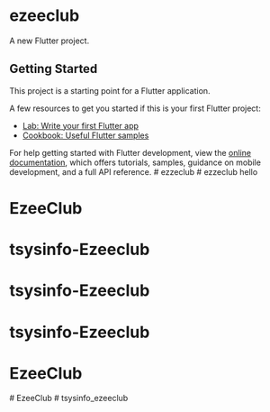 # ezeeclub

A new Flutter project.

## Getting Started

This project is a starting point for a Flutter application.

A few resources to get you started if this is your first Flutter project:

- [Lab: Write your first Flutter app](https://docs.flutter.dev/get-started/codelab)
- [Cookbook: Useful Flutter samples](https://docs.flutter.dev/cookbook)

For help getting started with Flutter development, view the
[online documentation](https://docs.flutter.dev/), which offers tutorials,
samples, guidance on mobile development, and a full API reference.
#   e z z e c l u b  
 #   e z z e c l u b  
 hello
# EzeeClub
# tsysinfo-Ezeeclub
# tsysinfo-Ezeeclub
# tsysinfo-Ezeeclub
# EzeeClub
#   E z e e C l u b  
 # tsysinfo_ezeeclub
